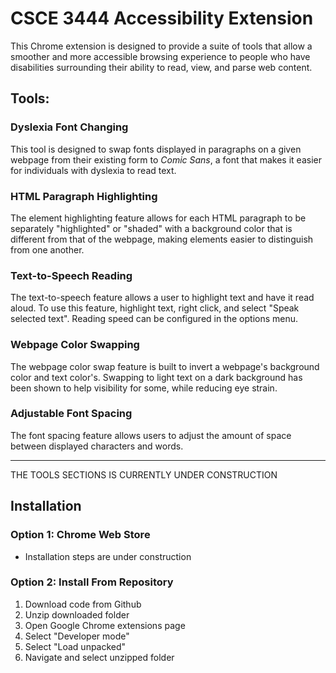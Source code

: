 # **CSCE 3444 Accessibility Extension**
This Chrome extension is designed to provide a suite of tools that allow a smoother and more accessible browsing experience to people who have disabilities surrounding their ability to read, view, and parse web content.

## **Tools:**
### **Dyslexia Font Changing**
This tool is designed to swap fonts displayed in paragraphs on a given webpage from their existing form to *Comic Sans*, a font that makes it easier for individuals with dyslexia to read text.

### **HTML Paragraph Highlighting**
The element highlighting feature allows for each HTML paragraph to be separately "highlighted" or "shaded" with a background color that is different from that of the webpage, making elements easier to distinguish from one another.

### **Text-to-Speech Reading**
The text-to-speech feature allows a user to highlight text and have it read aloud. To use this feature, highlight text, right click, and select "Speak selected text". Reading speed can be configured in the options menu.

### **Webpage Color Swapping**
The webpage color swap feature is built to invert a webpage's background color and text color's. Swapping to light text on a dark background has been shown to help visibility for some, while reducing eye strain.

### **Adjustable Font Spacing**
The font spacing feature allows users to adjust the amount of space between displayed characters and words.

---

THE TOOLS SECTIONS IS CURRENTLY UNDER CONSTRUCTION

## **Installation**
### Option 1: Chrome Web Store
- Installation steps are under construction
### Option 2: Install From Repository
1. Download code from Github
2. Unzip downloaded folder
3. Open Google Chrome extensions page
4. Select "Developer mode"
5. Select "Load unpacked"
6. Navigate and select unzipped folder
